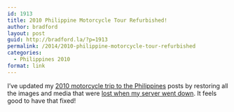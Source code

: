 ```yaml
---
id: 1913
title: 2010 Philippine Motorcycle Tour Refurbished!
author: bradford
layout: post
guid: http://bradford.la/?p=1913
permalink: /2014/2010-philippine-motorcycle-tour-refurbished
categories:
  - Philippines 2010
format: link
---
```

I&#8217;ve updated my [2010 motorcycle trip to the Philippines][1] posts by restoring all the images and media that were [lost when my server went down][2]. It feels good to have that fixed!

 [1]: http://bradford.la/category/travel/philippines-2010/
 [2]: http://bradford.la/2011/07/27/rip-theblawblog-com/